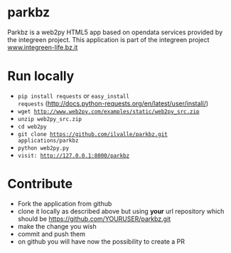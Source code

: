 parkbz
======

Parkbz is a web2py HTML5 app based on opendata services provided by the integreen project. 
This application is part of the integreen project www.integreen-life.bz.it

Run locally
===========
* <code>pip install requests</code> or <code>easy_install requests</code> (http://docs.python-requests.org/en/latest/user/install/)
* <code>wget http://www.web2py.com/examples/static/web2py_src.zip</code>
* <code>unzip web2py_src.zip</code>
* <code>cd web2py</code>
* <code>git clone https://github.com/ilvalle/parkbz.git applications/parkbz</code>
* <code>python web2py.py</code>
* <code>visit: http://127.0.0.1:8000/parkbz</code>


Contribute
==========
* Fork the application from github
* clone it locally as described above but using **your** url repository which should be https://github.com/YOURUSER/parkbz.git
* make the change you wish
* commit and push them
* on github you will have now the possibility to create a PR
